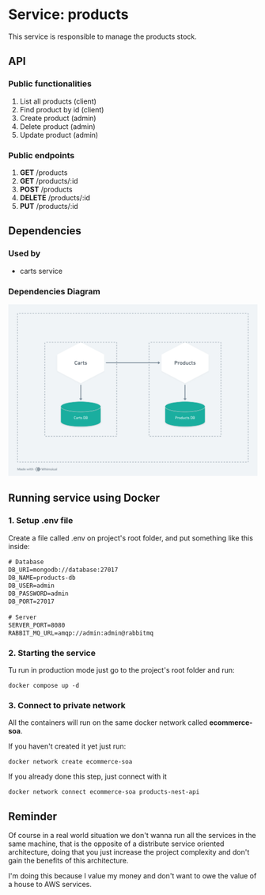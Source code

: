 # Service: products

This service is responsible to manage the products stock.

## API

### Public functionalities

1. List all products (client)
2. Find product by id (client)
3. Create product (admin)
4. Delete product (admin)
5. Update product (admin)

### Public endpoints

1. **GET** /products
2. **GET** /products/:id
3. **POST** /products
4. **DELETE** /products/:id
5. **PUT** /products/:id

## Dependencies

### Used by

- carts service

### Dependencies Diagram

<img src="./products-service.png" alt="products-service" />

## Running service using Docker

### 1. Setup .env file

Create a file called .env on project's root folder, and put something like this inside:

```
# Database
DB_URI=mongodb://database:27017
DB_NAME=products-db
DB_USER=admin
DB_PASSWORD=admin
DB_PORT=27017

# Server
SERVER_PORT=8080
RABBIT_MQ_URL=amqp://admin:admin@rabbitmq
```

### 2. Starting the service

Tu run in production mode just go to the project's root folder and run:

```
docker compose up -d
```

### 3. Connect to private network

All the containers will run on the same docker network called **ecommerce-soa**.

If you haven't created it yet just run:

```
docker network create ecommerce-soa
```

If you already done this step, just connect with it

```
docker network connect ecommerce-soa products-nest-api
```

## Reminder

Of course in a real world situation we don't wanna run all the services in the same machine, that is the opposite of a distribute service oriented architecture, doing that you just increase the project complexity and don't gain the benefits of this architecture.

I'm doing this because I value my money and don't want to owe the value of a house to AWS services.
